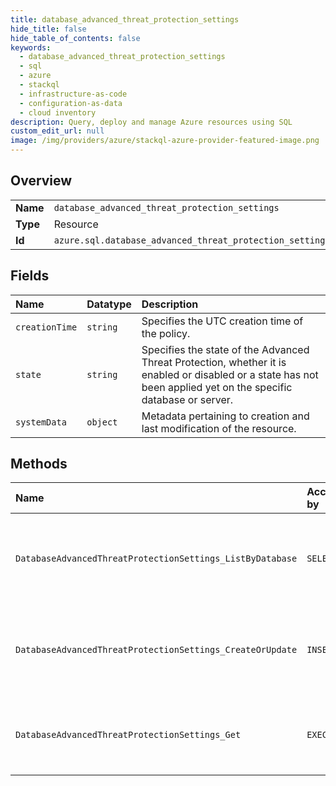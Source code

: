 ```yaml
---
title: database_advanced_threat_protection_settings
hide_title: false
hide_table_of_contents: false
keywords:
  - database_advanced_threat_protection_settings
  - sql
  - azure    
  - stackql
  - infrastructure-as-code
  - configuration-as-data
  - cloud inventory
description: Query, deploy and manage Azure resources using SQL
custom_edit_url: null
image: /img/providers/azure/stackql-azure-provider-featured-image.png
---
```

  
    

## Overview
<table><tbody>
<tr><td><b>Name</b></td><td><code>database_advanced_threat_protection_settings</code></td></tr>
<tr><td><b>Type</b></td><td>Resource</td></tr>
<tr><td><b>Id</b></td><td><code>azure.sql.database_advanced_threat_protection_settings</code></td></tr>
</tbody></table>

## Fields
| Name | Datatype | Description |
|:-----|:---------|:------------|
| `creationTime` | `string` | Specifies the UTC creation time of the policy. |
| `state` | `string` | Specifies the state of the Advanced Threat Protection, whether it is enabled or disabled or a state has not been applied yet on the specific database or server. |
| `systemData` | `object` | Metadata pertaining to creation and last modification of the resource. |
## Methods
| Name | Accessible by | Required Params | Description |
|:-----|:--------------|:----------------|:------------|
| `DatabaseAdvancedThreatProtectionSettings_ListByDatabase` | `SELECT` | `databaseName, resourceGroupName, serverName, subscriptionId` | Gets a list of database's Advanced Threat Protection states. |
| `DatabaseAdvancedThreatProtectionSettings_CreateOrUpdate` | `INSERT` | `advancedThreatProtectionName, databaseName, resourceGroupName, serverName, subscriptionId` | Creates or updates a database's Advanced Threat Protection state. |
| `DatabaseAdvancedThreatProtectionSettings_Get` | `EXEC` | `advancedThreatProtectionName, databaseName, resourceGroupName, serverName, subscriptionId` | Gets a database's Advanced Threat Protection state. |

